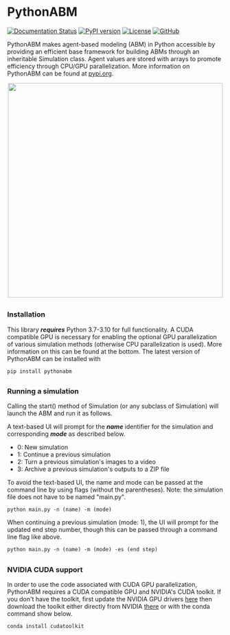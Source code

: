 # PythonABM
[![Documentation Status](https://readthedocs.org/projects/pythonabm/badge/?version=latest)](https://pythonabm.readthedocs.io/en/latest/?badge=latest)
[![PyPI version](https://badge.fury.io/py/pythonabm.svg)](https://badge.fury.io/py/pythonabm)
[![License](https://img.shields.io/badge/License-Apache_2.0-blue.svg)](https://opensource.org/licenses/Apache-2.0)
[![GitHub](https://badgen.net/badge/icon/github?icon=github&label)](https://github.com/JackToppen/pythonabm)



PythonABM makes agent-based modeling (ABM) in Python accessible by providing an efficient base framework for building
ABMs through an inheritable Simulation class. Agent values are stored with arrays to promote efficiency through
CPU/GPU parallelization. More information on PythonABM can be found at [pypi.org](https://pypi.org/project/pythonabm/).

<p align="center">
    <img src="docs/front_image.png" alt="" width="500">
<p>


## 
### Installation
This library ***requires*** Python 3.7-3.10 for full functionality. A CUDA compatible GPU is necessary for enabling
the optional GPU parallelization of various simulation methods (otherwise CPU parallelization is used). More information
on this can be found at the bottom. The latest version of PythonABM can be installed with 
```
pip install pythonabm
```

##

### Running a simulation
Calling the start() method of Simulation (or any subclass of Simulation) will launch the ABM 
and run it as follows.

A text-based UI will prompt for the ***name*** identifier for the simulation and corresponding ***mode*** as
described below.
- 0: New simulation
- 1: Continue a previous simulation
- 2: Turn a previous simulation's images to a video
- 3: Archive a previous simulation's outputs to a ZIP file

To avoid the text-based UI, the name and mode can be passed at the command line by using flags
 (without the parentheses). Note: the simulation file does not have to be named "main.py".
```
python main.py -n (name) -m (mode)
```

When continuing a previous simulation (mode: 1), the UI will prompt for the updated end step number, though this
can be passed through a command line flag like above.
```
python main.py -n (name) -m (mode) -es (end step)
```

##

### NVIDIA CUDA support
In order to use the code associated with CUDA GPU parallelization, PythonABM requires a CUDA
compatible GPU and NVIDIA's CUDA toolkit. If you don't have the toolkit, first update the NVIDIA GPU drivers
[here](https://www.nvidia.com/download/index.aspx) then download the toolkit either
directly from NVIDIA
[there](https://developer.nvidia.com/cuda-downloads) or with the conda command
show below.
```
conda install cudatoolkit
```

##
